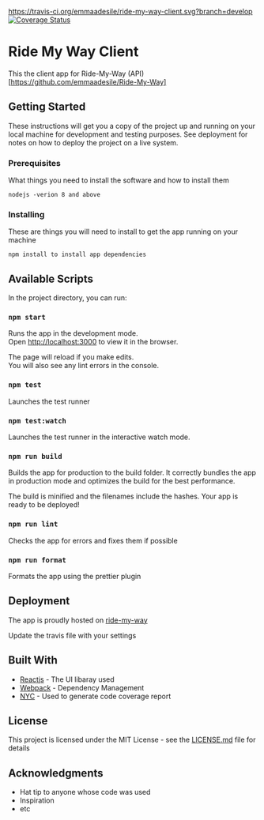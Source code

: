 https://travis-ci.org/emmaadesile/ride-my-way-client.svg?branch=develop [![Coverage Status](https://coveralls.io/repos/github/emmaadesile/ride-my-way-client/badge.svg?branch=ch-setup-react-app-160949901)](https://coveralls.io/github/emmaadesile/ride-my-way-client?branch=ch-setup-react-app-160949901)


# Ride My Way Client

This the client app for Ride-My-Way (API)[https://github.com/emmaadesile/Ride-My-Way]

## Getting Started

These instructions will get you a copy of the project up and running on your local machine for development and testing purposes. See deployment for notes on how to deploy the project on a live system.

### Prerequisites

What things you need to install the software and how to install them

```
nodejs -verion 8 and above
```

### Installing

These are things you will need to install to get the app running on your machine

```
npm install to install app dependencies

```

## Available Scripts

In the project directory, you can run:

### `npm start`

Runs the app in the development mode.<br>
Open [http://localhost:3000](http://localhost:3000) to view it in the browser.

The page will reload if you make edits.<br>
You will also see any lint errors in the console.

### `npm test`
Launches the test runner

### `npm test:watch`

Launches the test runner in the interactive watch mode.<br>

### `npm run build`

Builds the app for production to the build folder.
It correctly bundles the app in production mode and optimizes the build for the best performance.

The build is minified and the filenames include the hashes.
Your app is ready to be deployed!

### `npm run lint`

Checks the app for errors and fixes them if possible

### `npm run format`

Formats the app using the prettier plugin

## Deployment
The app is proudly hosted on [ride-my-way](https://ride-my-way.netlify.com/)

Update the travis file with your settings

## Built With

* [Reactjs](http://www.reactjs.org/) - The UI libaray used
* [Webpack](https://webpack.js.org/) - Dependency Management
* [NYC](https://github.com/istanbuljs/nyc/) - Used to generate code coverage report


## License

This project is licensed under the MIT License - see the [LICENSE.md](LICENSE.md) file for details

## Acknowledgments

* Hat tip to anyone whose code was used
* Inspiration
* etc

